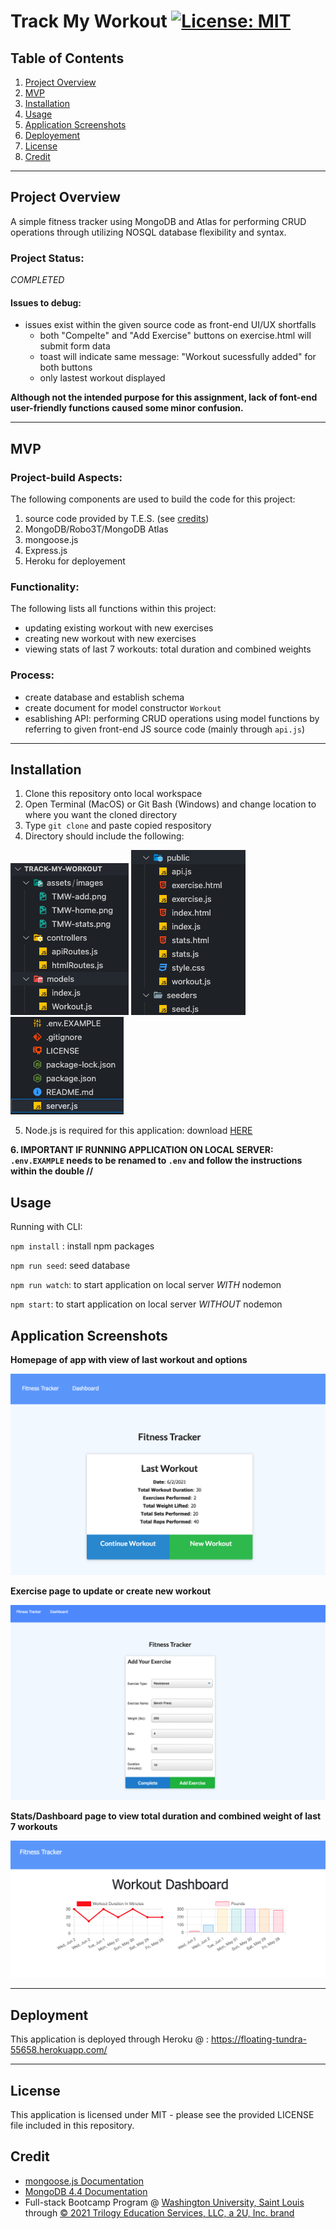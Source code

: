 # Track My Workout  [![License: MIT](https://img.shields.io/badge/License-MIT-yellow.svg)](https://opensource.org/licenses/MIT)

## Table of Contents
1. [Project Overview](#Project-Overview)
2. [MVP](#MVP)
3. [Installation](#Installation)
4. [Usage](#Usage)
5. [Application Screenshots](#Application-Screenshots)
6. [Deployement](#Deployement)
7. [License](#License)
8. [Credit](#Credit)
****

## Project Overview
A simple fitness tracker using MongoDB and Atlas for performing CRUD operations through utilizing NOSQL database flexibility and syntax.

### Project Status:

*COMPLETED*

#### Issues to debug:
* issues exist within the given source code as front-end UI/UX shortfalls
    - both "Compelte" and "Add Exercise" buttons on exercise.html will submit form data
    - toast will indicate same message: "Workout sucessfully added" for both buttons
    - only lastest workout displayed

**Although not the intended purpose for this assignment, lack of font-end user-friendly functions caused some minor confusion.**

****

## MVP

### Project-build Aspects:

The following components are used to build the code for this project:

1. source code provided by T.E.S. (see [credits](#Credit))
2. MongoDB/Robo3T/MongoDB Atlas
3. mongoose.js
4. Express.js
5. Heroku for deployement

### Functionality:

The following lists all functions within this project:

* updating existing workout with new exercises
* creating new workout with new exercises
* viewing stats of last 7 workouts: total duration and combined weights

### Process:
* create database and establish schema
* create document for model constructor `Workout`
* esablishing API: performing CRUD operations using model functions by referring to given front-end JS source code (mainly through `api.js`)


****

## Installation

1. Clone this repository onto local workspace
2. Open Terminal (MacOS) or Git Bash (Windows) and change location to where you want the cloned directory
3. Type `git clone` and paste copied respository
4. Directory should include the following:

![Directory Structure:](./assets/images/dir-struc-head.png)
![Directory Structure:](./assets/images/dir-struc-mid.png)
![Directory Structure:](./assets/images/dir-struc-tail.png)

5. Node.js is required for this application: download [HERE](https://nodejs.org/en/download/)

**6. IMPORTANT IF RUNNING APPLICATION ON LOCAL SERVER: `.env.EXAMPLE` needs to be renamed to `.env` and follow the instructions within the double //**

## Usage

Running with CLI:

`npm install` : install npm packages

`npm run seed`: seed database

`npm run watch`: to start application on local server *WITH* nodemon

`npm start`: to start application on local server *WITHOUT* nodemon

## Application Screenshots
**Homepage of app with view of last workout and options**

![homepage](./assets/images/TMW-home.png)

**Exercise page to update or create new workout**

![exercise](./assets/images/TMW-add.png)

**Stats/Dashboard page to view total duration and combined weight of last 7 workouts**

![stats](./assets/images/TMW-stats.png)

****

## Deployment
This application is deployed through Heroku @ : https://floating-tundra-55658.herokuapp.com/

****

## License
This application is licensed under MIT - please see the provided LICENSE file included in this repository.

## Credit
* [mongoose.js Documentation](https://mongoosejs.com/docs/index.html)
* [MongoDB 4.4 Documentation](https://docs.mongodb.com/manual/_)
* Full-stack Bootcamp Program @ [Washington University, Saint Louis](https://bootcamp.tlcenter.wustl.edu/) through [© 2021 Trilogy Education Services, LLC, a 2U, Inc. brand](https://www.trilogyed.com/)
